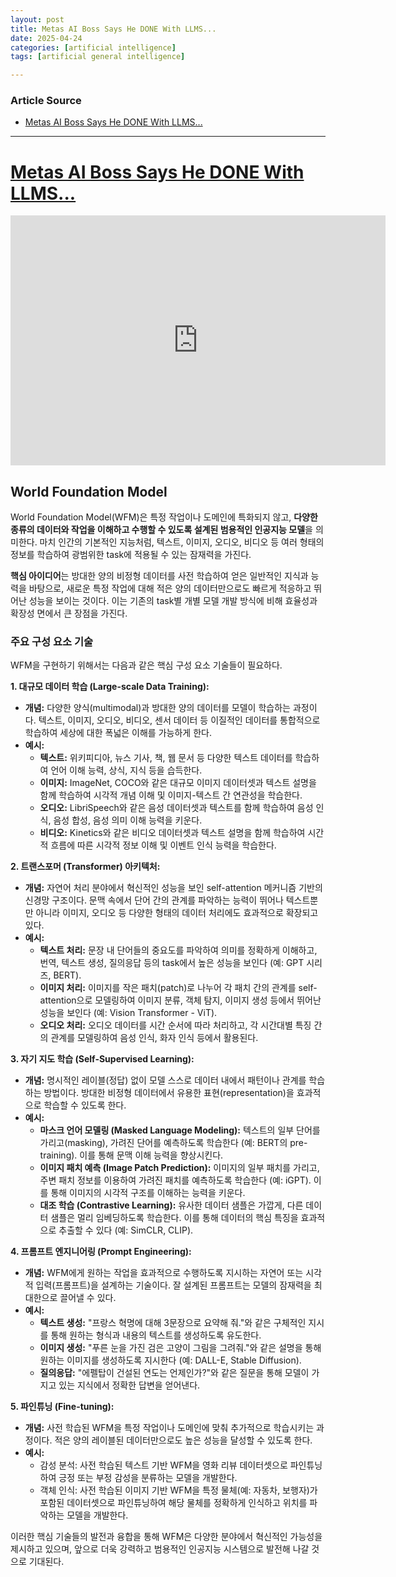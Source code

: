 ```yaml
---
layout: post
title: Metas AI Boss Says He DONE With LLMS... 
date: 2025-04-24
categories: [artificial intelligence]
tags: [artificial general intelligence]

---
```


### Article Source


* [Metas AI Boss Says He DONE With LLMS...](https://www.youtube.com/watch?v=p1QXZHV4jkM)

---


# [Metas AI Boss Says He DONE With LLMS...](https://www.youtube.com/watch?v=p1QXZHV4jkM)

<iframe width="600" height="400" src="https://www.youtube.com/embed/p1QXZHV4jkM?si=EpyDTxv_Rxu_R9C4" title="YouTube video player" frameborder="0" allow="accelerometer; autoplay; clipboard-write; encrypted-media; gyroscope; picture-in-picture; web-share" referrerpolicy="strict-origin-when-cross-origin" allowfullscreen></iframe>


## World Foundation Model

World Foundation Model(WFM)은 특정 작업이나 도메인에 특화되지 않고, **다양한 종류의 데이터와 작업을 이해하고 수행할 수 있도록 설계된 범용적인 인공지능 모델**을 의미한다. 마치 인간의 기본적인 지능처럼, 텍스트, 이미지, 오디오, 비디오 등 여러 형태의 정보를 학습하여 광범위한 task에 적용될 수 있는 잠재력을 가진다.

**핵심 아이디어**는 방대한 양의 비정형 데이터를 사전 학습하여 얻은 일반적인 지식과 능력을 바탕으로, 새로운 특정 작업에 대해 적은 양의 데이터만으로도 빠르게 적응하고 뛰어난 성능을 보이는 것이다. 이는 기존의 task별 개별 모델 개발 방식에 비해 효율성과 확장성 면에서 큰 장점을 가진다.

### 주요 구성 요소 기술

WFM을 구현하기 위해서는 다음과 같은 핵심 구성 요소 기술들이 필요하다.

**1. 대규모 데이터 학습 (Large-scale Data Training):**

* **개념:** 다양한 양식(multimodal)과 방대한 양의 데이터를 모델이 학습하는 과정이다. 텍스트, 이미지, 오디오, 비디오, 센서 데이터 등 이질적인 데이터를 통합적으로 학습하여 세상에 대한 폭넓은 이해를 가능하게 한다.
* **예시:**
    * **텍스트:** 위키피디아, 뉴스 기사, 책, 웹 문서 등 다양한 텍스트 데이터를 학습하여 언어 이해 능력, 상식, 지식 등을 습득한다.
    * **이미지:** ImageNet, COCO와 같은 대규모 이미지 데이터셋과 텍스트 설명을 함께 학습하여 시각적 개념 이해 및 이미지-텍스트 간 연관성을 학습한다.
    * **오디오:** LibriSpeech와 같은 음성 데이터셋과 텍스트를 함께 학습하여 음성 인식, 음성 합성, 음성 의미 이해 능력을 키운다.
    * **비디오:** Kinetics와 같은 비디오 데이터셋과 텍스트 설명을 함께 학습하여 시간적 흐름에 따른 시각적 정보 이해 및 이벤트 인식 능력을 학습한다.

**2. 트랜스포머 (Transformer) 아키텍처:**

* **개념:** 자연어 처리 분야에서 혁신적인 성능을 보인 self-attention 메커니즘 기반의 신경망 구조이다. 문맥 속에서 단어 간의 관계를 파악하는 능력이 뛰어나 텍스트뿐만 아니라 이미지, 오디오 등 다양한 형태의 데이터 처리에도 효과적으로 확장되고 있다.
* **예시:**
    * **텍스트 처리:** 문장 내 단어들의 중요도를 파악하여 의미를 정확하게 이해하고, 번역, 텍스트 생성, 질의응답 등의 task에서 높은 성능을 보인다 (예: GPT 시리즈, BERT).
    * **이미지 처리:** 이미지를 작은 패치(patch)로 나누어 각 패치 간의 관계를 self-attention으로 모델링하여 이미지 분류, 객체 탐지, 이미지 생성 등에서 뛰어난 성능을 보인다 (예: Vision Transformer - ViT).
    * **오디오 처리:** 오디오 데이터를 시간 순서에 따라 처리하고, 각 시간대별 특징 간의 관계를 모델링하여 음성 인식, 화자 인식 등에서 활용된다.

**3. 자기 지도 학습 (Self-Supervised Learning):**

* **개념:** 명시적인 레이블(정답) 없이 모델 스스로 데이터 내에서 패턴이나 관계를 학습하는 방법이다. 방대한 비정형 데이터에서 유용한 표현(representation)을 효과적으로 학습할 수 있도록 한다.
* **예시:**
    * **마스크 언어 모델링 (Masked Language Modeling):** 텍스트의 일부 단어를 가리고(masking), 가려진 단어를 예측하도록 학습한다 (예: BERT의 pre-training). 이를 통해 문맥 이해 능력을 향상시킨다.
    * **이미지 패치 예측 (Image Patch Prediction):** 이미지의 일부 패치를 가리고, 주변 패치 정보를 이용하여 가려진 패치를 예측하도록 학습한다 (예: iGPT). 이를 통해 이미지의 시각적 구조를 이해하는 능력을 키운다.
    * **대조 학습 (Contrastive Learning):** 유사한 데이터 샘플은 가깝게, 다른 데이터 샘플은 멀리 임베딩하도록 학습한다. 이를 통해 데이터의 핵심 특징을 효과적으로 추출할 수 있다 (예: SimCLR, CLIP).

**4. 프롬프트 엔지니어링 (Prompt Engineering):**

* **개념:** WFM에게 원하는 작업을 효과적으로 수행하도록 지시하는 자연어 또는 시각적 입력(프롬프트)을 설계하는 기술이다. 잘 설계된 프롬프트는 모델의 잠재력을 최대한으로 끌어낼 수 있다.
* **예시:**
    * **텍스트 생성:** "프랑스 혁명에 대해 3문장으로 요약해 줘."와 같은 구체적인 지시를 통해 원하는 형식과 내용의 텍스트를 생성하도록 유도한다.
    * **이미지 생성:** "푸른 눈을 가진 검은 고양이 그림을 그려줘."와 같은 설명을 통해 원하는 이미지를 생성하도록 지시한다 (예: DALL-E, Stable Diffusion).
    * **질의응답:** "에펠탑이 건설된 연도는 언제인가?"와 같은 질문을 통해 모델이 가지고 있는 지식에서 정확한 답변을 얻어낸다.

**5. 파인튜닝 (Fine-tuning):**

* **개념:** 사전 학습된 WFM을 특정 작업이나 도메인에 맞춰 추가적으로 학습시키는 과정이다. 적은 양의 레이블된 데이터만으로도 높은 성능을 달성할 수 있도록 한다.
* **예시:**
    * 감성 분석: 사전 학습된 텍스트 기반 WFM을 영화 리뷰 데이터셋으로 파인튜닝하여 긍정 또는 부정 감성을 분류하는 모델을 개발한다.
    * 객체 인식: 사전 학습된 이미지 기반 WFM을 특정 물체(예: 자동차, 보행자)가 포함된 데이터셋으로 파인튜닝하여 해당 물체를 정확하게 인식하고 위치를 파악하는 모델을 개발한다.

이러한 핵심 기술들의 발전과 융합을 통해 WFM은 다양한 분야에서 혁신적인 가능성을 제시하고 있으며, 앞으로 더욱 강력하고 범용적인 인공지능 시스템으로 발전해 나갈 것으로 기대된다.